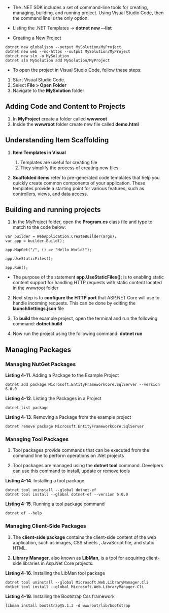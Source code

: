 * The .NET SDK includes a set of command-line tools for creating, managing, building, and running project. Using Visual Studio Code, then the command line is the only option.
  
* Listing the .NET Templates -> **dotnet new --list**
  
* Creating a New Project

```
dotnet new globaljson --output MySolution/MyProject
dotnet new web --no-https --output MySolution/MyProject
dotnet new sln -o MySolution
dotnet sln MySolution add MySolution/MyProject
```

* To open the project in Visual Studio Code, follow these steps:

1. Start Visual Studio Code.
2. Select **File > Open Folder**
3. Navigate to the **MySolution** folder

## Adding Code and Content to Projects

1. In **MyProject** create a folder called **wwwroot**
2. Inside the **wwwroot** folder create new file called **demo.html**
   
## Understanding Item Scaffolding

1. **Item Templates in Visual**  

   1. Templates are useful for creating file
   2. They simplify the process of creating new files

2. **Scaffolded items** refer to pre-generated code templates that help you quickly create common components of your application. These templates provide a starting point for various features, such as controllers, views, and data access.

## Building and running projects

1. In the MyProject folder, open the **Program.cs** class file and type to match to the code below:

```
var builder = WebApplication.CreateBuilder(args);
var app = builder.Build();

app.MapGet("/", () => "Hello World!");

app.UseStaticFiles();

app.Run();
```

* The purpose of the statement **app.UseStaticFiles();** is to enabling static content support for handling HTTP requests with static content located in the wwwroot folder

2. Next step is to **configure the HTTP port** that ASP.NET Core will use to handle incoming requests. This can be done by editing the **launchSettings.json** file
   
3. To **build** the example project, open the terminal and run the following command: **dotnet build**

4. Now run the project using the following command: **dotnet run**

## Managing Packages

### Managing NutGet Packages

**Listing 4-11**. Adding a Package to the Example Project

```
dotnet add package Microsoft.EntityFrameworkCore.SqlServer --version 6.0.0
```

**Listing 4-12**. Listing the Packages in a Project

```
dotnet list package
```

**Listing 4-13**. Removing a Package from the example project

```
dotnet remove package Microsoft.EntityFrameworkCore.SqlServer
```

### Managing Tool Packages

1. Tool packages provide commands that can be executed from the command line to perform operations on .Net projects

2. Tool packages are managed using the **dotnet tool** command. Develpers can use this command to install, update or remove tools

**Listing 4-14**. Installing a tool package

```
dotnet tool uninstall --global dotnet-ef
dotnet tool install --global dotnet-ef --version 6.0.0
```

**Listing 4-15**. Running a tool package command

```
dotnet ef --help
```

### Managing Client-Side Packages

1. The **client-side package** contains the client-side content of the web application, such as images, CSS sheets , JavaScript file, and static HTML.

2. **Library Manager**, also known as **LibMan**, is a tool for acquiring client-side libraries in Asp.Net Core projects.

**Listing 4-16**. Installing the LibMan tool package

```
dotnet tool uninstall --global Microsoft.Web.LibraryManager.Cli
dotNet tool install --global Microsoft.Web.LibraryManager.Cli
```

**Listing 4-18**. Installing the Bootstrap Css framework

```
libman install bootstrap@5.1.3 -d wwwroot/lib/bootstrap
```
